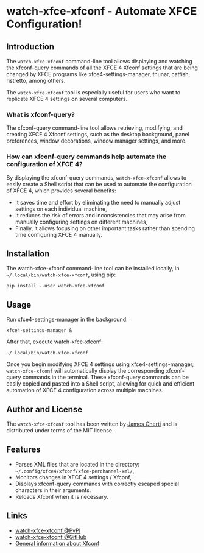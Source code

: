 # watch-xfce-xfconf - Automate XFCE Configuration!

## Introduction

The `watch-xfce-xfconf` command-line tool allows displaying and watching the xfconf-query
commands of all the XFCE 4 Xfconf settings that are being changed by XFCE programs like
xfce4-settings-manager, thunar, catfish, ristretto, among others.

The `watch-xfce-xfconf` tool is especially useful for users who want to replicate XFCE 4
settings on several computers.

### What is xfconf-query?

The xfconf-query command-line tool allows retrieving, modifying, and creating XFCE 4
Xfconf settings, such as the desktop background, panel preferences, window decorations,
window manager settings, and more.

### How can xfconf-query commands help automate the configuration of XFCE 4?

By displaying the xfconf-query commands, `watch-xfce-xfconf` allows to easily create a
Shell script that can be used to automate the configuration of XFCE 4, which provides
several benefits:
- It saves time and effort by eliminating the need to manually adjust settings on each
  individual machine,
- It reduces the risk of errors and inconsistencies that may arise from manually
  configuring settings on different machines,
- Finally, it allows focusing on other important tasks rather than spending time
  configuring XFCE 4 manually.

## Installation

The watch-xfce-xfconf command-line tool can be installed locally,
in `~/.local/bin/watch-xfce-xfconf`, using pip:
```console
pip install --user watch-xfce-xfconf
```

## Usage

Run xfce4-settings-manager in the background:
```console
xfce4-settings-manager &
```

After that, execute watch-xfce-xfconf:
```console
~/.local/bin/watch-xfce-xfconf
```

Once you begin modifying XFCE 4 settings using xfce4-settings-manager, `watch-xfce-xfconf`
will automatically display the corresponding xfconf-query commands in the terminal. These
xfconf-query commands can be easily copied and pasted into a Shell script, allowing for
quick and efficient automation of XFCE 4 configuration across multiple machines.

## Author and License

The `watch-xfce-xfconf` tool has been written by
[James Cherti](https://www.jamescherti.com/) and is distributed under terms of the
MIT license.

## Features
- Parses XML files that are located in the directory:
  `~/.config/xfce4/xfconf/xfce-perchannel-xml/`,
- Monitors changes in XFCE 4 settings / Xfconf,
- Displays xfconf-query commands with correctly escaped special characters in their
  arguments.
- Reloads Xfconf when it is necessary.

## Links
- [watch-xfce-xfconf @PyPI](https://pypi.org/project/watch-xfce-xfconf/)
- [watch-xfce-xfconf @GitHub](https://github.com/jamescherti/watch-xfce-xfconf/)
- [General information about Xfconf](https://docs.xfce.org/xfce/xfconf/start)
